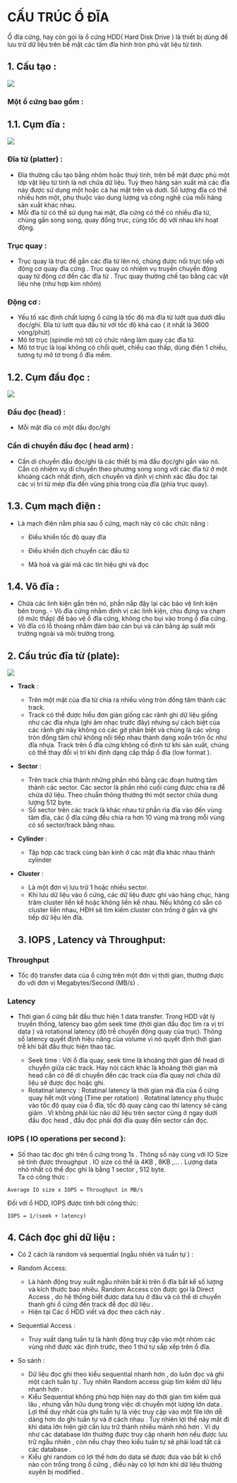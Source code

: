 # CẤU TRÚC Ổ ĐĨA  
Ổ đĩa cứng, hay còn gọi là ổ cứng HDD( Hard Disk Drive ) là thiết bị dùng để lưu trữ dữ liệu trên bề mặt các tấm đĩa hình tròn phủ vật liệu từ tính. 
## 1. Cấu tạo :    
<img src="../img/Stg_1_1.jpg">

### Một ổ cứng bao gồm :   

## 1.1. Cụm đĩa :  

<img src="../img/Stg_1_2.jpg">  

### Đĩa từ (platter) :  
- Đĩa thường cấu tạo bằng nhôm hoặc thuỷ tinh, trên bề mặt được phủ một lớp vật liệu từ tính là nơi chứa dữ liệu. Tuỳ theo hãng sản xuất mà các đĩa này được sử dụng một hoặc cả hai mặt trên và dưới. Số lượng đĩa có thể nhiều hơn một, phụ thuộc vào dung lượng và công nghệ của mỗi hãng sản xuất khác nhau.  
- Mỗi đĩa từ có thể sử dụng hai mặt, đĩa cứng có thể có nhiều đĩa từ, chúng gắn song song, quay đồng trục, cùng tốc độ với nhau khi hoạt động.     
    
###  Trục quay :  
- Trục quay là trục để gắn các đĩa từ lên nó, chúng được nối trực tiếp với động cơ quay đĩa cứng . Trục quay có nhiệm vụ truyền chuyển động quay từ động cơ đến các đĩa từ . Trục quay thường chế tạo bằng các vật liệu nhẹ (như hợp kim nhôm)
    
### Động cơ :    
- Yếu tố xác định chất lượng ổ cứng là tốc độ mà đĩa từ lướt qua dưới đầu đọc/ghi. Đĩa từ lướt qua đầu từ với tốc độ khá cao ( ít nhất là 3600 vòng/phút)  
- Mô tơ trục (spindle mô tơ) có chức năng làm quay các đĩa từ.
- Mô tơ trục là loại không có chổi quét, chiều cao thấp, dùng điện 1 chiều, tương tự mô tơ trong ổ đĩa mềm.
 
## 1.2. Cụm đầu đọc :  
<img src="../img/Stg_1_3.png">  

  ### Đầu đọc (head) :  
-  Mỗi mặt đĩa có một đầu đọc/ghi  

  ### Cần di chuyển đầu đọc ( head arm) :    
  - Cần di chuyển đầu đọc/ghi là các thiết bị mà đầu đọc/ghi gắn vào nó. Cần có nhiệm vụ di chuyển theo phương song song với các đĩa từ ở một khoảng cách nhất định, dịch chuyển và định vị chính xác đầu đọc tại các vị trí từ mép đĩa đến vùng phía trong của đĩa (phía trục quay).    

## 1.3. Cụm mạch điện  :  
- Là mạch điện nằm phía sau ổ cứng, mạch này có các chức năng :  
     - Điều khiển tốc độ quay đĩa  
     
     - Điều khiển dịch chuyển các đầu từ  
     
     - Mã hoá và giải mã các tín hiệu ghi và đọc   
## 1.4. Võ đĩa :  
   - Chứa các linh kiện gắn trên nó, phần nắp đậy lại các bảo vệ linh kiện bên trong.
    - Vỏ đĩa cứng nhằm định vị các linh kiện, chịu đựng va chạm (ở mức thấp) để bảo vệ ổ đĩa cứng, không cho bụi vào trong ổ đĩa cứng.
   - Vỏ đĩa có lỗ thoáng nhằm đảm bảo cản bụi và cân bằng áp suất môi trường ngoài và môi trường trong.  

## 2. Cấu trúc đĩa từ (plate):  

<img src="../img/Stg_1_4.png">  

- **Track** :  

  - Trên một mặt  của đĩa từ chia ra nhiều vòng tròn đồng tâm thành các track.  
  - Track có thể được hiểu đơn giản giống các rãnh ghi dữ liệu giống như các đĩa nhựa (ghi âm nhạc trước đây) nhưng sự cách biệt của các rãnh ghi này không có các gờ phân biệt và chúng là các vòng tròn đồng tâm chứ không nối tiếp nhau thành dạng xoắn trôn ốc như đĩa nhựa. Track trên ổ đĩa cứng không cố định từ khi sản xuất, chúng có thể thay đổi vị trí khi định dạng cấp thấp ổ đĩa (low format ). 
- **Sector** :    
    - Trên track chia thành những phần nhỏ bằng các đoạn hướng tâm thành các sector. Các sector là phần nhỏ cuối cùng được chia ra để chứa dữ liệu. Theo chuẩn thông thường thì một sector chứa dung lượng 512 byte.
    - Số sector trên các track là khác nhau từ phần rìa đĩa vào đến vùng tâm đĩa, các ổ đĩa cứng đều chia ra hơn 10 vùng mà trong mỗi vùng có số sector/track bằng nhau.   
- **Cylinder** :  
    - Tập hợp các track cùng bán kính ở các mặt đĩa khác nhau thành cylinder  

- **Cluster**  :  
    - Là một đơn vị lưu trữ 1 hoặc nhiều sector.
    - Khi lưu dữ liệu vào ổ cứng, các dữ liệu được ghi vào hàng chục, hàng trăm cluster liền kề hoặc không liền kề nhau. Nếu không có sẵn có cluster liền nhau, HĐH sẽ tìm kiếm cluster còn trống ở gần và ghi tiếp dữ liệu lên đĩa.  

    ## 3. IOPS , Latency và Throughput:    
### **Throughput**  
- Tốc độ transfer data của ổ cứng trên một đơn vị thời gian, thường được đo với đơn vị Megabytes/Second (MB/s) .  

### **Latency**  
- Thời gian ổ cứng bắt đầu thưc hiện 1 data transfer. Trong HDD vật lý truyền thống, latency bao gồm seek time (thời gian đầu đọc tìm ra vị trí data ) và rotational latency (độ trễ chuyển động quay của trục). Thông số latency quyết định hiệu năng của volume vì nó quyết định thời gian trễ khi bắt đầu thực hiện thao tác.

    - Seek time : Với ổ đĩa quay, seek time là khoảng thời gian để head di chuyển giữa các track. Hay nói cách khác là khoảng thời gian mà head cần có để di chuyển đến các track của đĩa quay nơi chứa dữ liệu sẽ được đọc hoặc ghi.
    - Rotatinal latency : Rotatinal latency  là thời gian mà đĩa của ổ cứng quay hết một vòng (Time per rotation) . Rotatinal latency phụ thuộc vào tốc độ quay của ổ đĩa, tốc độ quay càng cao thì latency sẽ càng giảm . Vì không phải lúc nào dữ liệu trên sector cũng ở ngay dưới đầu đọc head , đầu đọc phải đợi đĩa quay đến sector cần đọc.   



### **IOPS ( IO operations per second ):** 
- Số thao tác đọc ghi trên ổ cứng trong 1s . Thông số này cùng với IO Size sẽ tính được throughput  . IO size có thể là 4KB , 8KB ,... . Lượng data nhỏ nhất có thể đọc ghi là bằng 1 sector , 512 byte.  
Ta có công thức :  
```
Average IO size x IOPS = Throughput in MB/s
```


Đối với ổ HDD, IOPS được tính bởi công thức:
```
IOPS = 1/(seek + latency)
```  

## 4. Cách đọc ghi dữ liệu :  
- Có 2 cách  là random và sequential (ngẫu nhiên và tuần tự ) :  
- Random Access:

    - Là hành động truy xuất ngẫu nhiên bất kì trên ổ đĩa bất kể số lượng và kích thước bao nhiêu. Random Access còn được gọi là Direct Access , do hệ thống biết được data lưu ở đâu và có thể di chuyển thanh ghi ổ cứng đến track để đọc dữ liệu .
    - Hiện tại Các ổ HDD viết và đọc theo cách này .  

- Sequential Access :

    - Truy xuất dạng tuần tự là hành động truy cập vào một nhóm các vùng nhớ được xác định trước, theo 1 thứ tự sắp xếp trên ổ đĩa.  

- So sánh :  
   - Dữ liệu đọc ghi theo kiểu sequential nhanh hơn , do luôn đọc và ghi một cách tuần tự . Tuy nhiên Random access giúp tìm kiếm dữ liệu nhanh hơn .  
   - Kiểu Sequential không phù hợp hiện nay do thời gian tìm kiếm quá lâu , nhưng vẫn hữu dụng trong việc di chuyển một lượng lớn data . Lợi thế duy nhất của ghi tuần tự là việc truy cập vào một file lớn dễ dàng hơn do ghi tuần tự và ở cách nhau . Tuy nhiên lợi thế này mất đi khi data lớn hiện giờ cần lưu trữ thành nhiều mảnh nhỏ hơn . Ví dụ như các database lớn thường được truy cập nhanh hơn nếu được lưu trữ ngẫu nhiên , còn nếu chạy theo kiểu tuần tự sẽ phải load tất cả các database . 
   - Kiểu ghi random có lợi thế hơn do data sẽ được đưa vào bất kì chỗ nào còn trống trong ổ cứng , điều này có lợi hơn khi dữ liệu thường xuyên bị modified .  
   



